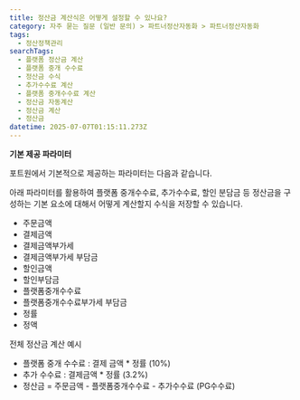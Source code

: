 ```yaml
---
title: 정산금 계산식은 어떻게 설정할 수 있나요?
category: 자주 묻는 질문 (일반 문의) > 파트너정산자동화 > 파트너정산자동화
tags:
  - 정산정책관리
searchTags:
  - 플랫폼 정산금 계산
  - 플랫폼 중개 수수료
  - 정산금 수식
  - 추가수수료 계산
  - 플랫폼 중개수수료 계산
  - 정산금 자동계산
  - 정산금 계산
  - 정산금
datetime: 2025-07-07T01:15:11.273Z
---
```


**기본 제공 파라미터**

포트원에서 기본적으로 제공하는 파라미터는 다음과 같습니다.

아래 파라미터를 활용하여 플랫폼 중개수수료, 추가수수료, 할인 분담금 등 정산금을 구성하는 기본 요소에 대해서 어떻게 계산할지 수식을 저장할 수 있습니다.

- 주문금액
- 결제금액
- 결제금액부가세
- 결제금액부가세 부담금
- 할인금액
- 할인부담금
- 플랫폼중개수수료
- 플랫폼중개수수료부가세 부담금
- 정률
- 정액

전체 정산금 계산 예시

- 플랫폼 중개 수수료 : 결제 금액 \* 정률 (10%)
- 추가 수수료 : 결제금액 \* 정률 (3.2%)
- 정산금 = 주문금액 - 플랫폼중개수수료 - 추가수수료 (PG수수료)

